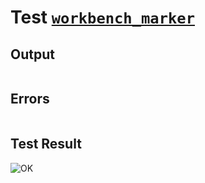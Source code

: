 # Test [`workbench_marker`](../doc/tests/statement_usage.md#L510)

## Output

```,plain
```

## Errors

```,plain
```

## Test Result

![OK](../doc/tests/.test/workbench_marker.png)
